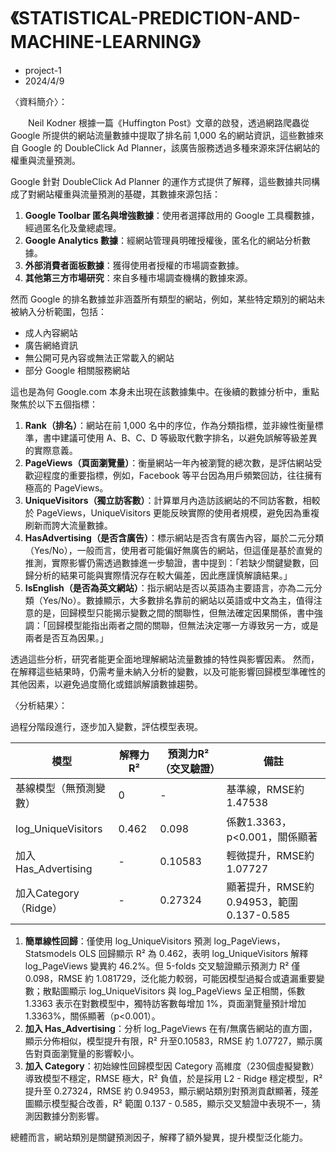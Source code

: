 # 《STATISTICAL-PREDICTION-AND-MACHINE-LEARNING》
- project-1
- 2024/4/9
  
〈資料簡介〉： 

　　Neil Kodner 根據一篇《Huffington Post》文章的啟發，透過網路爬蟲從 Google 所提供的網站流量數據中提取了排名前 1,000 名的網站資訊，這些數據來自 Google 的 DoubleClick Ad Planner，該廣告服務透過多種來源來評估網站的權重與流量預測。

Google 針對 DoubleClick Ad Planner 的運作方式提供了解釋，這些數據共同構成了對網站權重與流量預測的基礎，其數據來源包括：
1. **Google Toolbar 匿名與增強數據**：使用者選擇啟用的 Google 工具欄數據，經過匿名化及彙總處理。
2. **Google Analytics 數據**：經網站管理員明確授權後，匿名化的網站分析數據。
3. **外部消費者面板數據**：獲得使用者授權的市場調查數據。
4. **其他第三方市場研究**：來自多種市場調查機構的數據來源。

然而 Google 的排名數據並非涵蓋所有類型的網站，例如，某些特定類別的網站未被納入分析範圍，包括：

- 成人內容網站
- 廣告網絡資訊
- 無公開可見內容或無法正常載入的網站
- 部分 Google 相關服務網站

這也是為何 Google.com 本身未出現在該數據集中。在後續的數據分析中，重點聚焦於以下五個指標：
1. **Rank（排名）**：網站在前 1,000 名中的序位，作為分類指標，並非線性衡量標準，書中建議可使用 A、B、C、D 等級取代數字排名，以避免誤解等級差異的實際意義。
2. **PageViews（頁面瀏覽量）**：衡量網站一年內被瀏覽的總次數，是評估網站受歡迎程度的重要指標，例如，Facebook 等平台因為用戶頻繁回訪，往往擁有極高的 PageViews。
3. **UniqueVisitors（獨立訪客數）**：計算單月內造訪該網站的不同訪客數，相較於 PageViews，UniqueVisitors 更能反映實際的使用者規模，避免因為重複刷新而誇大流量數據。
4. **HasAdvertising（是否含廣告）**：標示網站是否含有廣告內容，屬於二元分類（Yes/No），一般而言，使用者可能偏好無廣告的網站，但這僅是基於直覺的推測，實際影響仍需透過數據進一步驗證，書中提到：「若缺少關鍵變數，回歸分析的結果可能與實際情況存在較大偏差，因此應謹慎解讀結果。」
5. **IsEnglish（是否為英文網站）**：指示網站是否以英語為主要語言，亦為二元分類（Yes/No）。數據顯示，大多數排名靠前的網站以英語或中文為主，值得注意的是，回歸模型只能揭示變數之間的關聯性，但無法確定因果關係，書中強調：「回歸模型能指出兩者之間的關聯，但無法決定哪一方導致另一方，或是兩者是否互為因果。」

透過這些分析，研究者能更全面地理解網站流量數據的特性與影響因素。
然而，在解釋這些結果時，仍需考量未納入分析的變數，以及可能影響回歸模型準確性的其他因素，以避免過度簡化或錯誤解讀數據趨勢。

〈分析結果〉：

過程分階段進行，逐步加入變數，評估模型表現。

| 模型                     | 解釋力R² | 預測力R²（交叉驗證） | 備註                              |
|--------------------------|----------|----------------------|-----------------------------------|
| 基線模型（無預測變數）   | 0        | -                    | 基準線，RMSE約1.47538             |
| log_UniqueVisitors       | 0.462    | 0.098                | 係數1.3363，p<0.001，關係顯著      |
| 加入Has_Advertising      | -        | 0.10583              | 輕微提升，RMSE約1.07727           |
| 加入Category（Ridge）     | -        | 0.27324              | 顯著提升，RMSE約0.94953，範圍0.137-0.585 |

1. **簡單線性回歸**：僅使用 log_UniqueVisitors 預測 log_PageViews，Statsmodels OLS 回歸顯示 R² 為 0.462，表明 log_UniqueVisitors 解釋 log_PageViews 變異約 46.2%。但 5-folds 交叉驗證顯示預測力 R² 僅 0.098，RMSE 約 1.081729，泛化能力較弱，可能因模型過擬合或遺漏重要變數；散點圖顯示 log_UniqueVisitors 與 log_PageViews 呈正相關，係數 1.3363 表示在對數模型中，獨特訪客數每增加 1%，頁面瀏覽量預計增加 1.3363%，關係顯著（p<0.001）。
2. **加入 Has_Advertising**：分析 log_PageViews 在有/無廣告網站的直方圖，顯示分佈相似，模型提升有限，R² 升至0.10583，RMSE 約 1.07727，顯示廣告對頁面瀏覽量的影響較小。
3. **加入 Category**：初始線性回歸模型因 Category 高維度（230個虛擬變數）導致模型不穩定，RMSE 極大，R² 負值，於是採用 L2 - Ridge 穩定模型，R² 提升至 0.27324，RMSE 約 0.94953，顯示網站類別對預測貢獻顯著，殘差圖顯示模型擬合改善，R² 範圍 0.137 - 0.585，顯示交叉驗證中表現不一，猜測因數據分割影響。

總體而言，網站類別是關鍵預測因子，解釋了額外變異，提升模型泛化能力。
